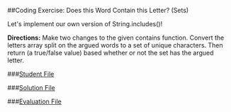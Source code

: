 ##Coding Exercise: Does this Word Contain this Letter? (Sets)

Let's implement our own version of String.includes()!

**Directions:**
Make two changes to the given contains function. Convert the letters array split on the argued words to a set of unique characters. Then return (a true/false value) based whether or not the set has the argued letter.


###[Student File](./student.js)

###[Solution File]('./solution.js')

###[Evaluation File]('./evaluate.js')
